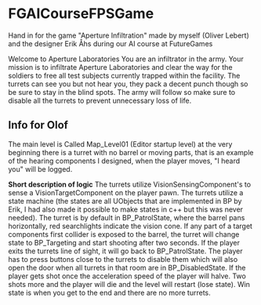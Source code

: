 # FGAICourseFPSGame
Hand in for the game "Aperture Infiltration" made by myself (Oliver Lebert) and the designer Erik Åhs during our AI course at FutureGames

Welcome to Aperture Laboratories
You are an infiltrator in the army. Your mission is to infiltrate Aperture Laboratories and clear the way for the soldiers to free all test subjects currently trapped within the facility.
The turrets can see you but not hear you, they pack a decent punch though so be sure to stay in the blind spots. The army will follow so make sure to disable all the turrets to prevent unnecessary loss of life.

<h2>Info for Olof</h2>
The main level is Called Map_Level01 (Editor startup level) at the very beginning there is a turret with no barrel or moving parts, that is an example of the hearing components I designed, when the player moves, "I heard you" will be logged.

<strong>Short description of logic</strong>
The turrets utilize VisionSensingComponent's to sense a VisionTargetComponent on the player pawn. The turrets utilize a state machine (the states are all UObjects that are implemented in BP by Erik, I had also made it possible to make states in c++ but this was never needed). The turret is by default in BP_PatrolState, where the barrel pans horizontally, red searchlights indicate the vision cone. If any part of a target components first collider is exposed to the barrel, the turret will change state to BP_Targeting and start shooting after two seconds. If the player exits the turrets line of sight, it will go back to BP_PatrolState. The player has to press buttons close to the turrets to disable them which will also open the door when all turrets in that room are in BP_DisabledState. If the player gets shot once the acceleration speed of the player will halve. Two shots more and the player will die and the level will restart (lose state). Win state is when you get to the end and there are no more turrets.
